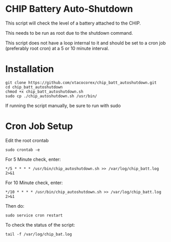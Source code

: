 CHIP Battery Auto-Shutdown
============================

This script will check the level of a battery attached to the CHIP.

This needs to be run as root due to the shutdown command.

This script does not have a loop internal to it and should be set to a cron job (preferably root cron) at a 5 or 10 minute interval.

# Installation

  ```
  git clone https://github.com/xtacocorex/chip_batt_autoshutdown.git
  cd chip_batt_autoshutdown
  chmod +x chip_batt_autoshutdown.sh
  sudo cp ./chip_autoshutdown.sh /usr/bin/
  ```

If running the script manually, be sure to run with sudo

# Cron Job Setup

Edit the root crontab

  ```
  sudo crontab -e
  ```

For 5 Minute check, enter:

  ```
  */5 * * * * /usr/bin/chip_autoshutdown.sh >> /var/log/chip_batt.log 2>&1
  ```

For 10 Minute check, enter:

  ```
  */10 * * * * /usr/bin/chip_autoshutdown.sh >> /var/log/chip_batt.log 2>&1
  ```

Then do:

  ```
  sudo service cron restart
  ```

To check the status of the script:

  ```
  tail -f /var/log/chip_bat.log
  ```

